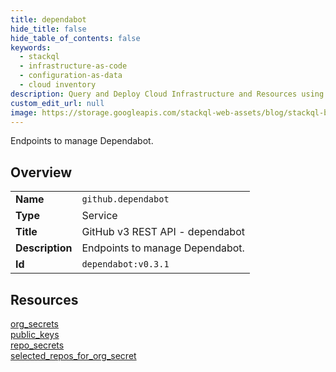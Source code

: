 ```yaml
---
title: dependabot
hide_title: false
hide_table_of_contents: false
keywords:
  - stackql
  - infrastructure-as-code
  - configuration-as-data
  - cloud inventory
description: Query and Deploy Cloud Infrastructure and Resources using SQL
custom_edit_url: null
image: https://storage.googleapis.com/stackql-web-assets/blog/stackql-blog-post-featured-image.png
---
```

Endpoints to manage Dependabot.  
    

## Overview
<table><tbody>
<tr><td><b>Name</b></td><td><code>github.dependabot</code></td></tr>
<tr><td><b>Type</b></td><td>Service</td></tr>
<tr><td><b>Title</b></td><td>GitHub v3 REST API - dependabot</td></tr>
<tr><td><b>Description</b></td><td>Endpoints to manage Dependabot.</td></tr>
<tr><td><b>Id</b></td><td><code>dependabot:v0.3.1</code></td></tr>
</tbody></table>

## Resources
<div class="row">
<div class="providerDocColumn">
<a href="/providers/github/dependabot/org_secrets/">org_secrets</a><br />
<a href="/providers/github/dependabot/public_keys/">public_keys</a><br />
</div>
<div class="providerDocColumn">
<a href="/providers/github/dependabot/repo_secrets/">repo_secrets</a><br />
<a href="/providers/github/dependabot/selected_repos_for_org_secret/">selected_repos_for_org_secret</a><br />
</div>
</div>
